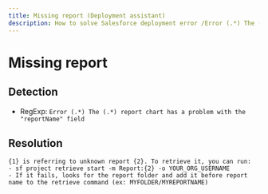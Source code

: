 ```yaml
---
title: Missing report (Deployment assistant)
description: How to solve Salesforce deployment error /Error (.*) The (.*) report chart has a problem with the "reportName" field/gm
---
```

<!-- markdownlint-disable MD013 -->
# Missing report

## Detection

- RegExp: `Error (.*) The (.*) report chart has a problem with the "reportName" field`

## Resolution

```shell
{1} is referring to unknown report {2}. To retrieve it, you can run:
- sf project retrieve start -m Report:{2} -o YOUR_ORG_USERNAME
- If it fails, looks for the report folder and add it before report name to the retrieve command (ex: MYFOLDER/MYREPORTNAME)

```
